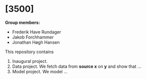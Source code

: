 # \[3500\]

**Group members:**
- Frederik Have Rundager
- Jakob Forchhammer 
- Jonathan Høgh Hansen

This repository contains  
1. Inaugural project. 
2. Data project. We fetch data from **source x** on **y** and show that ...
3. Model project. We model ...
